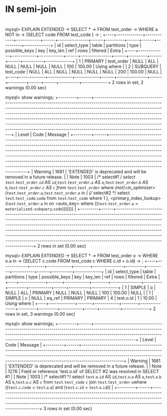 # IN semi-join



# 

mysql> EXPLAIN EXTENDED
    -> SELECT *
    -> FROM test_order
    -> WHERE a NOT in
    -> (SELECT code FROM test_code )
    -> ;
+----+-------------+------------+------------+------+---------------+------+---------+------+------+----------+-------------+
| id | select_type | table      | partitions | type | possible_keys | key  | key_len | ref  | rows | filtered | Extra       |
+----+-------------+------------+------------+------+---------------+------+---------+------+------+----------+-------------+
|  1 | PRIMARY     | test_order | NULL       | ALL  | NULL          | NULL | NULL    | NULL |  100 |   100.00 | Using where |
|  2 | SUBQUERY    | test_code  | NULL       | ALL  | NULL          | NULL | NULL    | NULL |  200 |   100.00 | NULL        |
+----+-------------+------------+------------+------+---------------+------+---------+------+------+----------+-------------+
2 rows in set, 2 warnings (0.00 sec)

mysql> show warnings;
+---------+------+-------------------------------------------------------------------------------------------------------------------------------------------------------------------------------------------------------------------------------------------------------------------------------------------------------------------------------------------------------------------------------------------------------------------------------------------------------------------------------------------------------------------------+
| Level   | Code | Message                                                                                                                                                                                                                                                                                                                                                                                                                                                                                                                 |
+---------+------+-------------------------------------------------------------------------------------------------------------------------------------------------------------------------------------------------------------------------------------------------------------------------------------------------------------------------------------------------------------------------------------------------------------------------------------------------------------------------------------------------------------------------+
| Warning | 1681 | 'EXTENDED' is deprecated and will be removed in a future release.                                                                                                                                                                                                                                                                                                                                                                                                                                                       |
| Note    | 1003 | 
/* select#1 */ 
select `test`.`test_order`.`id` AS `id`,`test`.`test_order`.`a` AS `a`,`test`.`test_order`.`b` AS `b`,`test`.`test_order`.`c` AS `c` from `test`.`test_order` 
where (not(<in_optimizer>(`test`.`test_order`.`a`,`test`.`test_order`.`a` in ( <materialize> 
(/* select#2 */ select `test`.`test_code`.`code` from `test`.`test_code` where 1 ), 
<primary_index_lookup>
(`test`.`test_order`.`a` in <temporary table> on <auto_key> where ((`test`.`test_order`.`a` = `materialized-subquery`.`code`))))))) |
+---------+------+-------------------------------------------------------------------------------------------------------------------------------------------------------------------------------------------------------------------------------------------------------------------------------------------------------------------------------------------------------------------------------------------------------------------------------------------------------------------------------------------------------------------------+
2 rows in set (0.00 sec)


mysql> EXPLAIN EXTENDED
    -> SELECT *
    -> FROM test_order o
    -> WHERE o.a in
    -> (SELECT c.code FROM test_code c WHERE c.id = o.id)
    -> ;
+----+-------------+-------+------------+--------+---------------+---------+---------+-----------+------+----------+-------------+
| id | select_type | table | partitions | type   | possible_keys | key     | key_len | ref       | rows | filtered | Extra       |
+----+-------------+-------+------------+--------+---------------+---------+---------+-----------+------+----------+-------------+
|  1 | SIMPLE      | o     | NULL       | ALL    | PRIMARY       | NULL    | NULL    | NULL      |  100 |   100.00 | NULL        |
|  1 | SIMPLE      | c     | NULL       | eq_ref | PRIMARY       | PRIMARY | 4       | test.o.id |    1 |    10.00 | Using where |
+----+-------------+-------+------------+--------+---------------+---------+---------+-----------+------+----------+-------------+
2 rows in set, 3 warnings (0.00 sec)

mysql> show warnings;
+---------+------+---------------------------------------------------------------------------------------------------------------------------------------------------------------------------------------------------------------------------------------------------------------+
| Level   | Code | Message                                                                                                                                                                                                                                                       |
+---------+------+---------------------------------------------------------------------------------------------------------------------------------------------------------------------------------------------------------------------------------------------------------------+
| Warning | 1681 | 'EXTENDED' is deprecated and will be removed in a future release.                                                                                                                                                                                             |
| Note    | 1276 | Field or reference 'test.o.id' of SELECT #2 was resolved in SELECT #1                                                                                                                                                                                         |
| Note    | 1003 | 
/* select#1 */ select `test`.`o`.`id` AS `id`,`test`.`o`.`a` AS `a`,`test`.`o`.`b` AS `b`,`test`.`o`.`c` AS `c` from `test`.`test_code` `c` 
join `test`.`test_order` `o`where ((`test`.`c`.`code` = `test`.`o`.`a`) and (`test`.`c`.`id` = `test`.`o`.`id`)) |
+---------+------+---------------------------------------------------------------------------------------------------------------------------------------------------------------------------------------------------------------------------------------------------------------+
3 rows in set (0.00 sec)




